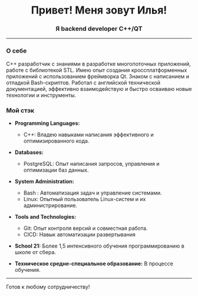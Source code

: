 <h1 align="center">Привет! Меня зовут Илья!</h1>
<h3 align="center">Я backend developer С++/QT</h3>

---

### О себе

C++ разработчик с знаниями в разработке многопоточных приложений, работе с библиотекой STL. Имею опыт создания кроссплатформенных приложений с использованием фреймворка Qt. Знаком с написанием и отладкой Bash-скриптов. Работал с английской технической документацией, эффективно взаимодействую и быстро осваиваю новые технологии и инструменты.

### Мой стэк

- **Programming Languages:**
  - C++: Владею навыками написания эффективного и оптимизированного кода.
- **Databases:**
  - PostgreSQL: Опыт написания запросов, управления и оптимизации баз данных.
- **System Administration:**
  - Bash : Автоматизация задач и управление системами.
  - Linux: Опытный пользователь Linux-систем и их администрирование.
- **Tools and Technologies:**
  - Git: Опыт контроля версий и совместная работа.
  - СICD: Навык автоматизации развертывания

- **School 21:** Более 1,5 интенсивного обучения программированию в школе от сбера.
- **Техническое средне-специальное образование:** В процессе обучения.

---

Готов к любому сотрудничеству!
